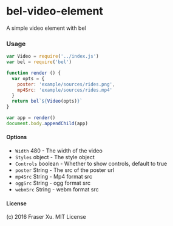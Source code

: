 # bel-video-element
A simple video element with bel

### Usage

```JavaScript
var Video = require('../index.js')
var bel = require('bel')

function render () {
  var opts = {
    poster: 'example/sources/rides.png',
    mp4Src: 'example/sources/rides.mp4'
  }
  return bel`${Video(opts)}`
}

var app = render()
document.body.appendChild(app)
```

#### Options

* `Width` 480 - The width of the video
* `Styles` object - The style object
* `Controls` boolean - Whether to show controls, default to true
* `poster` String - The src of the poster url
* `mp4Src` String - Mp4 format src
* `oggSrc` String - ogg format src
* `webmSrc` String - webm format src

#### License
(c) 2016 Fraser Xu. MIT License
